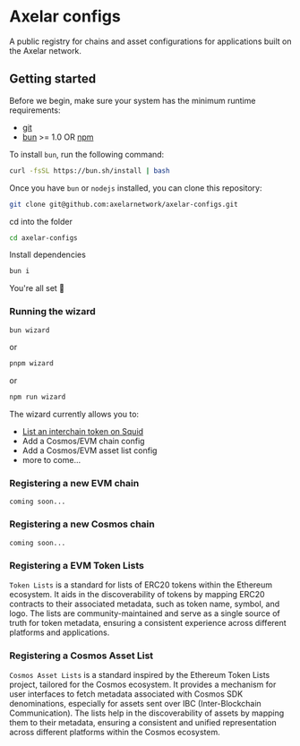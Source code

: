 # Axelar configs

A public registry for chains and asset configurations for applications built on the Axelar network.

## Getting started

Before we begin, make sure your system has the minimum runtime requirements:

- [git](https://git-scm.com/downloads)
- [bun](https://bun.sh/) >= 1.0 OR [npm](https://docs.npmjs.com/)

To install `bun`, run the following command:

```bash
curl -fsSL https://bun.sh/install | bash
```

Once you have `bun` or `nodejs` installed, you can clone this repository:

```bash
git clone git@github.com:axelarnetwork/axelar-configs.git
```

cd into the folder

```bash
cd axelar-configs
```

Install dependencies

```bash
bun i
```

You're all set 🎉

### Running the wizard

```bash
bun wizard
```

or

```bash
pnpm wizard
```

or

```bash
npm run wizard
```

The wizard currently allows you to:

- [List an interchain token on Squid](/cli/wizard/commands/list-squid-token/README.md)
- Add a Cosmos/EVM chain config
- Add a Cosmos/EVM asset list config
- more to come...

### Registering a new EVM chain

`coming soon...`

### Registering a new Cosmos chain

`coming soon...`

### Registering a EVM Token Lists

`Token Lists` is a standard for lists of ERC20 tokens within the Ethereum ecosystem. It aids in the discoverability of tokens by mapping ERC20 contracts to their associated metadata, such as token name, symbol, and logo. The lists are community-maintained and serve as a single source of truth for token metadata, ensuring a consistent experience across different platforms and applications.

### Registering a Cosmos Asset List

`Cosmos Asset Lists` is a standard inspired by the Ethereum Token Lists project, tailored for the Cosmos ecosystem. It provides a mechanism for user interfaces to fetch metadata associated with Cosmos SDK denominations, especially for assets sent over IBC (Inter-Blockchain Communication). The lists help in the discoverability of assets by mapping them to their metadata, ensuring a consistent and unified representation across different platforms within the Cosmos ecosystem.
